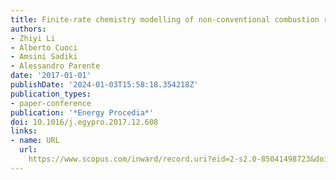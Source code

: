 ```yaml
---
title: Finite-rate chemistry modelling of non-conventional combustion regimes
authors:
- Zhiyi Li
- Alberto Cuoci
- Amsini Sadiki
- Alessandro Parente
date: '2017-01-01'
publishDate: '2024-01-03T15:58:18.354218Z'
publication_types:
- paper-conference
publication: '*Energy Procedia*'
doi: 10.1016/j.egypro.2017.12.608
links:
- name: URL
  url: 
    https://www.scopus.com/inward/record.uri?eid=2-s2.0-85041498723&doi=10.1016%2fj.egypro.2017.12.608&partnerID=40&md5=b1c3e95d61e765c8facc8f831ceaa543
---
```

